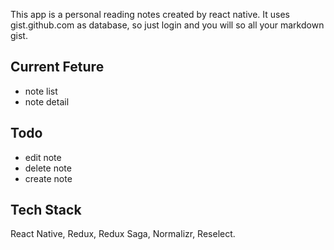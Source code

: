 This app is a personal reading notes created by react native. It uses gist.github.com as database, so just login and you will so all your markdown gist.  


## Current Feture
* note list
* note detail

## Todo
* edit note
* delete note
* create note

## Tech Stack
React Native, Redux, Redux Saga, Normalizr, Reselect.
